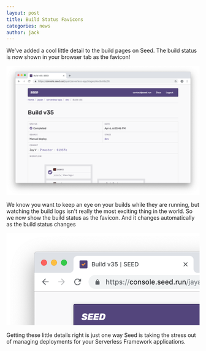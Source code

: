 ```yaml
---
layout: post
title: Build Status Favicons
categories: news
author: jack
---
```


We've added a cool little detail to the build pages on Seed. The build status is now shown in your browser tab as the favicon!

![Seed build page in Chrome](/assets/blog/build-status-favicons/seed-build-pages-in-chrome.png)

We know you want to keep an eye on your builds while they are running, but watching the build logs isn't really the most exciting thing in the world. So we now show the build status as the favicon. And it changes automatically as the build status changes 

![Seed build status in favicon](/assets/blog/build-status-favicons/seed-build-status-in-favicon.png)

Getting these little details right is just one way Seed is taking the stress out of managing deployments for your Serverless Framework applications.

